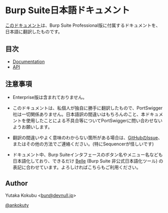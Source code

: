 Burp Suite日本語ドキュメント
====

[このドキュメント](https://burp-resources-ja.webappsec.jp/)は、Burp Suite Professional版に付属するドキュメントを、日本語に翻訳したものです。

## 目次

- [Documentation](Documentation/burp/documentation/index.html)
- [API](API/index.html)

## 注意事項

- Enterprise版は含まれておりません。

- このドキュメントは、私個人が独自に勝手に翻訳したもので、PortSwigger社は一切関係ありません。日本語訳の間違いはもちろんのこと、本ドキュメントを使用したことによる不具合等についてPortSwiggerに問い合わせないようお願いします。

- 翻訳の間違いやよく意味のわからない箇所がある場合は、[GitHubのIssue](https://github.com/ankokuty/burp-resources-ja)、またはその他の方法でご連絡ください。(特にSequencerが怪しいです)

- ドキュメント中、Burp Suiteインタフェースのボタン名やメニュー名なども日本語化しており、できるだけ [Belle](https://github.com/ankokuty/Belle) (Burp Suite 非公式日本語化ツール) の表記に合わせています。よろしければこちらもご利用ください。

## Author

Yutaka Kokubu <[bun@devnull.jp](mailto:bun@devnull.jp)>

[@ankokuty](https://twitter.com/ankokuty)
